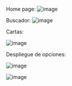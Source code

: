 Home page:
![image](https://github.com/OmarAlvrz/GI-React/assets/127577075/826a8cb9-71e7-4259-9d8c-4ca2e5191023)

Buscador:
![image](https://github.com/OmarAlvrz/GI-React/assets/127577075/0a79c051-83c1-445c-b32d-436061206123)

Cartas:

![image](https://github.com/OmarAlvrz/GI-React/assets/127577075/77474296-354e-41b7-97d7-34e2f0d6f16f)


Despliegue de opciones:

![image](https://github.com/OmarAlvrz/GI-React/assets/127577075/968ed20a-fddc-4afb-8197-fbed33a57c7a)

![image](https://github.com/OmarAlvrz/GI-React/assets/127577075/f022e260-8503-4e06-aa8b-bb3d8ae5d9eb)


